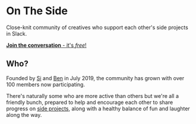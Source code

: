# On The Side 

Close-knit community of creatives who support each other's side projects in Slack.

[**Join the conversation** - it's *free*!](https://join.slack.com/t/onthesideworkspace/shared_invite/enQtNzA0MTcyOTk4MzA2LWEzNjcxODIzM2I3ZjA0MWQ2YTI4YzcxZGMxNTkwNGI5ZGRkYWZmYWVmOTdmOTc3NmIyZjRmN2RmMjk1NTZlZGQ)

## Who?

Founded by [Si](https://sijobling.com/) and [Ben](https://twitter.com/brussels) in July 2019, the community has grown with over 100 members now participating.

There's naturally some who are more active than others but we're all a friendly bunch, prepared to help and encourage each other to share progress on [side projects](Projects), along with a healthy balance of fun and laughter along the way.

